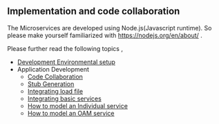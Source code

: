 ## Implementation and code collaboration
The Microservices are developed using Node.js(Javascript runtime). So please make yourself familiarized with https://nodejs.org/en/about/ .

Please further read the following topics ,
 - [Development Environmental setup](DevelopmentEnvironmentalSetup.md)
 -  Application Development
    -  [Code Collaboration](CodeCollaboration.md) 
    -  [Stub Generation](StubGeneration.md)
    -  [Integrating load file](IntegratingLoadFile.md) 
    -  [Integrating basic services](IntegratingBasicServices.md)
    -  [How to model an Individual service](HowToModelAnIndividualService.md)
    -  [How to model an OAM service](HowToModelAnOAMService.md)

